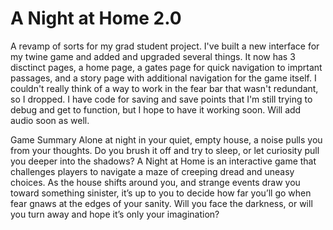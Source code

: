 # A Night at Home 2.0
A revamp of sorts for my grad student project. I've built a new interface for my twine game and added and upgraded several things. It now has 3 disctinct pages, a home page, a gates page for quick navigation to imprtant passages, and a story page with additional navigation for the game itself. I couldn't really think of a way to work in the fear bar that wasn't redundant, so I dropped. I have code for saving and save points that I'm still trying to debug and get to function, but I hope to have it working soon. Will add audio soon as well.


Game Summary
Alone at night in your quiet, empty house, a noise pulls you from your thoughts. Do you brush it off and try to sleep, or let curiosity pull you deeper into the shadows? A Night at Home is an interactive game that challenges players to navigate a maze of creeping dread and uneasy choices. As the house shifts around you, and strange events draw you toward something sinister, it’s up to you to decide how far you’ll go when fear gnaws at the edges of your sanity. Will you face the darkness, or will you turn away and hope it’s only your imagination? 
